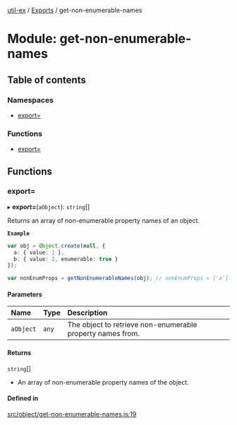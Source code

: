 [util-ex](../README.md) / [Exports](../modules.md) / get-non-enumerable-names

# Module: get-non-enumerable-names

## Table of contents

### Namespaces

- [export&#x3D;](get_non_enumerable_names.export_.md)

### Functions

- [export&#x3D;](get_non_enumerable_names.md#export&#x3D;)

## Functions

### export&#x3D;

▸ **export=**(`aObject`): `string`[]

Returns an array of non-enumerable property names of an object.

**`Example`**

```ts
var obj = Object.create(null, {
  a: { value: 1 },
  b: { value: 2, enumerable: true }
});

var nonEnumProps = getNonEnumerableNames(obj); // nonEnumProps = ['a']
```

#### Parameters

| Name | Type | Description |
| :------ | :------ | :------ |
| `aObject` | `any` | The object to retrieve non-enumerable property names from. |

#### Returns

`string`[]

- An array of non-enumerable property names of the object.

#### Defined in

[src/object/get-non-enumerable-names.js:19](https://github.com/snowyu/util-ex.js/blob/0666556/src/object/get-non-enumerable-names.js#L19)
